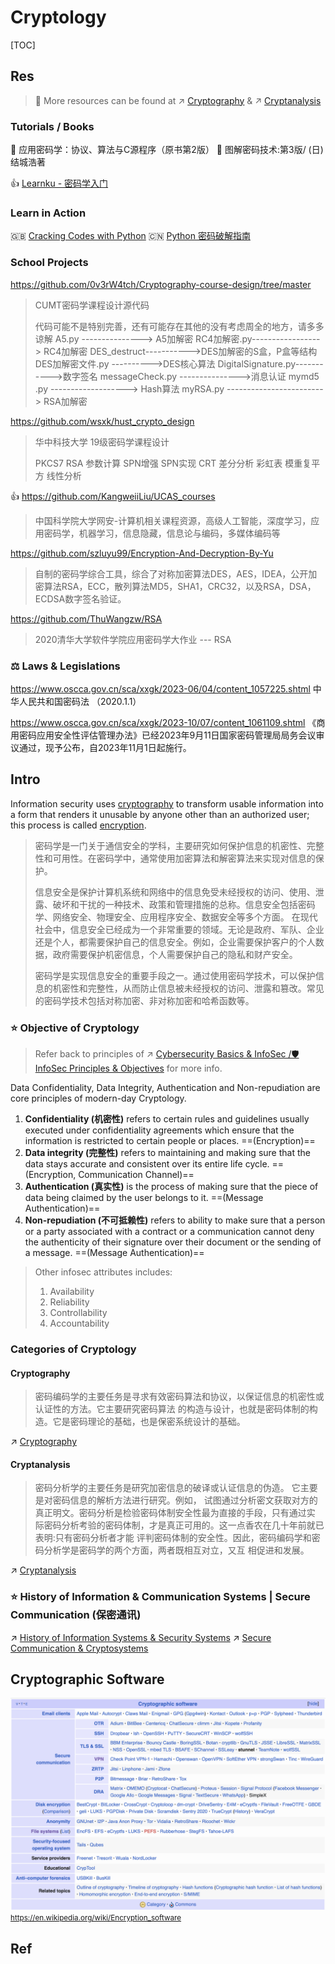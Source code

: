 # Cryptology

[TOC]



## Res
> 🎉 More resources can be found at ↗ [Cryptography](🤐%20Cryptography/Cryptography.md) & ↗ [Cryptanalysis](🤮%20Cryptanalysis/Cryptanalysis.md)

### Tutorials / Books
📖 应用密码学：协议、算法与C源程序（原书第2版）
📖 图解密码技术:第3版/ (日)结城浩著

👍 [Learnku - 密码学入门](https://learnku.com/docs/cryptography)

### Learn in Action
🇬🇧 [Cracking Codes with Python](https://inventwithpython.com/cracking/)
🇨🇳 [Python 密码破解指南](https://github.com/apachecn/invent-with-python-zh/tree/master/docs/cracking)

### School Projects
https://github.com/0v3rW4tch/Cryptography-course-design/tree/master
> CUMT密码学课程设计源代码
> 
> 代码可能不是特别完善，还有可能存在其他的没有考虑周全的地方，请多多谅解
> A5.py ---------------> A5加解密
> RC4加解密.py-----------------> RC4加解密
> DES_destruct----------->DES加解密的S盒，P盒等结构
> DES加解密文件.py ---------->DES核心算法
> DigitalSignature.py----------->数字签名
> messageCheck.py --------------->消息认证
> mymd5 .py     -------------------> Hash算法
> myRSA.py ------------------------> RSA加解密

https://github.com/wsxk/hust_crypto_design
> 华中科技大学 19级密码学课程设计
> 
> PKCS7
> RSA 参数计算
> SPN增强
> SPN实现
> CRT
> 差分分析
> 彩虹表
> 模重复平方
> 线性分析

👍 https://github.com/KangweiiLiu/UCAS_courses
> 中国科学院大学网安-计算机相关课程资源，高级人工智能，深度学习，应用密码学，机器学习，信息隐藏，信息论与编码，多媒体编码等
> 

https://github.com/szluyu99/Encryption-And-Decryption-By-Yu
> 自制的密码学综合工具，综合了对称加密算法DES，AES，IDEA，公开加密算法RSA，ECC，散列算法MD5，SHA1，CRC32，以及RSA，DSA，ECDSA数字签名验证。

https://github.com/ThuWangzw/RSA
> 2020清华大学软件学院应用密码学大作业 --- RSA

### ⚖️ Laws & Legislations
https://www.oscca.gov.cn/sca/xxgk/2023-06/04/content_1057225.shtml
中华人民共和国密码法 （2020.1.1）

https://www.oscca.gov.cn/sca/xxgk/2023-10/07/content_1061109.shtml
《商用密码应用安全性评估管理办法》已经2023年9月11日国家密码管理局局务会议审议通过，现予公布，自2023年11月1日起施行。



## Intro
Information security uses [cryptography](https://en.wikipedia.org/wiki/Cryptography) to transform usable information into a form that renders it unusable by anyone other than an authorized user; this process is called [encryption](https://en.wikipedia.org/wiki/Encryption).

> 密码学是一门关于通信安全的学科，主要研究如何保护信息的机密性、完整性和可用性。在密码学中，通常使用加密算法和解密算法来实现对信息的保护。
> 
> 信息安全是保护计算机系统和网络中的信息免受未经授权的访问、使用、泄露、破坏和干扰的一种技术、政策和管理措施的总称。信息安全包括密码学、网络安全、物理安全、应用程序安全、数据安全等多个方面。
> 在现代社会中，信息安全已经成为一个非常重要的领域。无论是政府、军队、企业还是个人，都需要保护自己的信息安全。例如，企业需要保护客户的个人数据，政府需要保护机密信息，个人需要保护自己的隐私和财产安全。
> 
> 密码学是实现信息安全的重要手段之一。通过使用密码学技术，可以保护信息的机密性和完整性，从而防止信息被未经授权的访问、泄露和篡改。常见的密码学技术包括对称加密、非对称加密和哈希函数等。


### ⭐ Objective of Cryptology
> Refer back to principles of ↗ [Cybersecurity Basics & InfoSec /🛡️ InfoSec Principles & Objectives](../🏰%20Cybersecurity%20Basics%20&%20InfoSec/Cybersecurity%20Basics%20&%20InfoSec.md#🛡️%20InfoSec%20Principles%20&%20Objectives) for more info.

Data Confidentiality, Data Integrity, Authentication and Non-repudiation are core principles of modern-day Cryptology.

1. **Confidentiality (机密性)** refers to certain rules and guidelines usually executed under confidentiality agreements which ensure that the information is restricted to certain people or places. ==(Encryption)==
2. **Data integrity (完整性)** refers to maintaining and making sure that the data stays accurate and consistent over its entire life cycle. ==(Encryption, Communication Channel)==
3. **Authentication (真实性)** is the process of making sure that the piece of data being claimed by the user belongs to it. ==(Message Authentication)==
4. **Non-repudiation (不可抵赖性)** refers to ability to make sure that a person or a party associated with a contract or a communication cannot deny the authenticity of their signature over their document or the sending of a message. ==(Message Authentication)==

> Other infosec attributes includes:
>  1. Availability
>  2. Reliability
>  3. Controllability
>  4. Accountability


### Categories of Cryptology 
#### Cryptography
> 密码编码学的主要任务是寻求有效密码算法和协议，以保证信息的机密性或认证性的方法。它主要研究密码算法 的构造与设计，也就是密码体制的构造。它是密码理论的基础，也是保密系统设计的基础。

↗ [Cryptography](🤐%20Cryptography/Cryptography.md)

#### Cryptanalysis
> 密码分析学的主要任务是研究加密信息的破译或认证信息的伪造。
> 它主要是对密码信息的解析方法进行研究。例如， 试图通过分析密文获取对方的真正明文。密码分析是检验密码体制安全性最为直接的手段，只有通过实 际密码分析考验的密码体制，才是真正可用的。这一点香农在几十年前就已表明:只有密码分析者才能 评判密码体制的安全性。因此，密码编码学和密码分析学是密码学的两个方面，两者既相互对立，又互 相促进和发展。

↗ [Cryptanalysis](🤮%20Cryptanalysis/Cryptanalysis.md)


### ⭐️ History of Information & Communication Systems | Secure Communication (保密通讯)

↗ [History of Information Systems & Security Systems](../History%20of%20Information%20Systems%20&%20Security%20Systems.md)
↗ [Secure Communication & Cryptosystems](Secure%20Communication%20&%20Cryptosystems.md)



## Cryptographic Software
![](../../../Assets/Pics/Screenshot%202024-04-26%20at%203.28.56%20PM.png)
<small>https://en.wikipedia.org/wiki/Encryption_software</small>



## Ref
[密码学与计算机网络安全、信息安全与密码学、解决区块链隐私问题的密码学]: https://blog.csdn.net/dujuancao11/article/details/109138506

[密码学与信息安全]: https://juejin.cn/s/密码学与信息安全
[现代密码学概述]: https://blog.csdn.net/qq_51524329/article/details/121542115
[密码学系列之二：密码学基本概念]: https://blog.csdn.net/apr15/article/details/125055333
[1.6 密码系统的安全性（二）]: https://learnku.com/docs/cryptography/16-security-of-cryptographic-system-2/8922

[🤔 关于密评，这10个问题你一定要知道！]: http://www.lingpan.cn/newsinfo/1183029.html